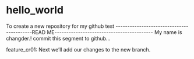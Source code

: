# hello_world
To create a new repository for my github test
------------------------------------------READ ME------------------------------------------
My name is changder.!
commit this segment to github...


feature_cr01:
Next we’ll add our changes to the new branch.

